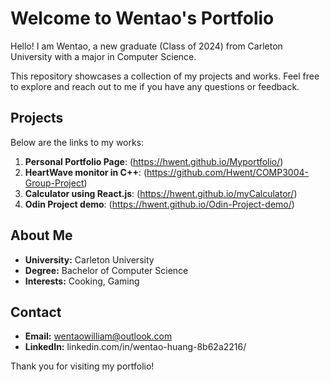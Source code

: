 # Welcome to Wentao's Portfolio

Hello! I am Wentao, a new graduate (Class of 2024) from Carleton University with a major in Computer Science.

This repository showcases a collection of my projects and works. Feel free to explore and reach out to me if you have any questions or feedback.

## Projects

Below are the links to my works:

1. **Personal Portfolio Page**: (https://hwent.github.io/Myportfolio/)
2. **HeartWave monitor in C++**: (https://github.com/Hwent/COMP3004-Group-Project)
3. **Calculator using React.js**: (https://hwent.github.io/myCalculator/)
4. **Odin Project demo**: (https://hwent.github.io/Odin-Project-demo/)

## About Me

- **University:** Carleton University
- **Degree:** Bachelor of Computer Science
- **Interests:** Cooking, Gaming

## Contact

- **Email:** wentaowilliam@outlook.com
- **LinkedIn:** linkedin.com/in/wentao-huang-8b62a2216/

Thank you for visiting my portfolio!
